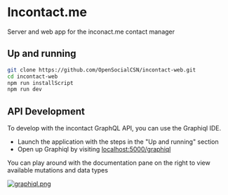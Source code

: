 # Incontact.me

Server and web app for the inconact.me contact manager

## Up and running

```sh
git clone https://github.com/OpenSocialCSN/incontact-web.git
cd incontact-web
npm run installScript
npm run dev
```

## API Development

To develop with the incontact GraphQL API, you can use the Graphiql IDE.

- Launch the application with the steps in the "Up and running" section
- Open up Graphiql by visiting [localhost:5000/graphiql](localhost:5000/graphiql)

You can play around with the documentation pane on the right to view available mutations and data types

[![graphiql.png](https://i.postimg.cc/jdH55WW9/graphiql.png)](https://postimg.cc/D8zFpwPd)
